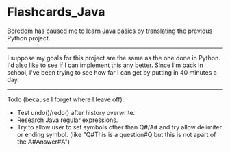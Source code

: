 Flashcards_Java
===============

Boredom has caused me to learn Java basics by translating the previous Python project.

---

I suppose my goals for this project are the same as the one done in Python. I'd also like to see if I can implement this any better. Since I'm back in school, I've been trying to see how far I can get by putting in 40 minutes a day.

---

Todo (because I forget where I leave off):
- Test undo()/redo() after history overwrite.
- Research Java regular expressions.
- Try to allow user to set symbols other than Q#/A# and try allow delimiter or ending symbol. 
		(like "Q#This is a question#Q but this is not apart of the A#Answer#A")
